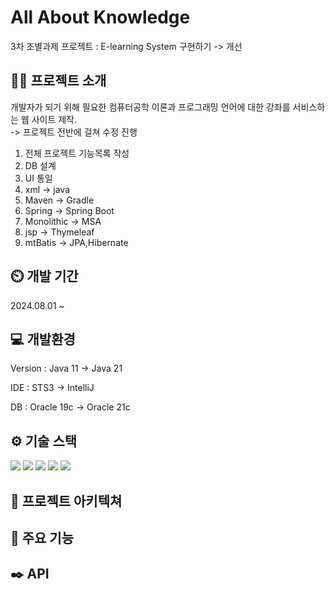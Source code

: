 # All About Knowledge
3차 조별과제 프로젝트 : E-learning System 구현하기 ->  개선

## 👨‍🏫 프로젝트 소개
개발자가 되기 위해 필요한 컴퓨터공학 이론과 프로그래밍 언어에 대한 강좌를 서비스하는 웹 사이트 제작.   
-> 프로젝트 전반에 걸쳐 수정 진행
1. 전체 프로젝트 기능목록 작성
2. DB 설계
3. UI 통일
4. xml -> java
5. Maven -> Gradle
6. Spring -> Spring Boot
7. Monolithic -> MSA
8. jsp -> Thymeleaf
9. mtBatis -> JPA,Hibernate

## ⏲️ 개발 기간
2024.08.01 ~

## 💻 개발환경
Version : Java 11 -> Java 21

IDE : STS3 -> IntelliJ

DB : Oracle 19c -> Oracle 21c

## ⚙️ 기술 스택

<img src="https://img.shields.io/badge/javascript-F7DF1E?style=for-the-badge&logo=javascript&logoColor=black"/> <img src="https://img.shields.io/badge/html5-E34F26?style=for-the-badge&logo=html5&logoColor=white"/>
<img src="https://img.shields.io/badge/css-1572B6?style=for-the-badge&logo=css3&logoColor=white"/>
<img src="https://img.shields.io/badge/spring boot-6DB33F?style=for-the-badge&logo=spring boot&logoColor=white"/>
<img src="https://img.shields.io/badge/oracle-F80000?style=for-the-badge&logo=oracle&logoColor=white">

## 📝 프로젝트 아키텍쳐

## 📌 주요 기능

## ✒️ API
